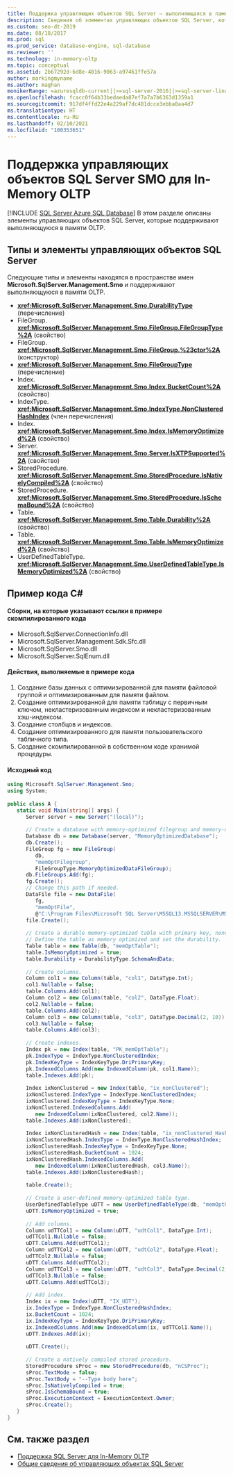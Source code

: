 ```yaml
---
title: Поддержка управляющих объектов SQL Server — выполняющаяся в памяти OLTP
description: Сведения об элементах управляющих объектов SQL Server, которые поддерживают выполняющуюся в памяти OLTP. Обзор типов и членов в пространстве имен Microsoft.SqlServer.Management.Smo.
ms.custom: seo-dt-2019
ms.date: 08/18/2017
ms.prod: sql
ms.prod_service: database-engine, sql-database
ms.reviewer: ''
ms.technology: in-memory-oltp
ms.topic: conceptual
ms.assetid: 2b67292d-6d8e-4016-9063-a97461ffe57a
author: markingmyname
ms.author: maghan
monikerRange: =azuresqldb-current||>=sql-server-2016||>=sql-server-linux-2017||=azuresqldb-mi-current
ms.openlocfilehash: fcacc0f64b33bedaeda87ef7a7a7b6363d1359a1
ms.sourcegitcommit: 917df4ffd22e4a229af7dc481dcce3ebba0aa4d7
ms.translationtype: HT
ms.contentlocale: ru-RU
ms.lasthandoff: 02/10/2021
ms.locfileid: "100353651"
---
```

# <a name="sql-server-management-objects-support-for-in-memory-oltp"></a>Поддержка управляющих объектов SQL Server SMO для In-Memory OLTP
[!INCLUDE [SQL Server Azure SQL Database](../../includes/applies-to-version/sql-asdb.md)]
В этом разделе описаны элементы управляющих объектов SQL Server, которые поддерживают выполняющуюся в памяти OLTP.  

## <a name="smo-types-and-members"></a>Типы и элементы управляющих объектов SQL Server

Следующие типы и элементы находятся в пространстве имен **Microsoft.SqlServer.Management.Smo** и поддерживают выполняющуюся в памяти OLTP.

- **<xref:Microsoft.SqlServer.Management.Smo.DurabilityType>** (перечисление)
- FileGroup. **<xref:Microsoft.SqlServer.Management.Smo.FileGroup.FileGroupType%2A>** (свойство)
- FileGroup. **<xref:Microsoft.SqlServer.Management.Smo.FileGroup.%23ctor%2A>** (конструктор)
- **<xref:Microsoft.SqlServer.Management.Smo.FileGroupType>** (перечисление)
- Index. **<xref:Microsoft.SqlServer.Management.Smo.Index.BucketCount%2A>** (свойство)
- IndexType. **<xref:Microsoft.SqlServer.Management.Smo.IndexType.NonClusteredHashIndex>** (член перечисления)
- Index. **<xref:Microsoft.SqlServer.Management.Smo.Index.IsMemoryOptimized%2A>** (свойство)
- Server. **<xref:Microsoft.SqlServer.Management.Smo.Server.IsXTPSupported%2A>** (свойство)
- StoredProcedure. **<xref:Microsoft.SqlServer.Management.Smo.StoredProcedure.IsNativelyCompiled%2A>** (свойство)
- StoredProcedure. **<xref:Microsoft.SqlServer.Management.Smo.StoredProcedure.IsSchemaBound%2A>** (свойство)
- Table. **<xref:Microsoft.SqlServer.Management.Smo.Table.Durability%2A>** (свойство)
- Table. **<xref:Microsoft.SqlServer.Management.Smo.Table.IsMemoryOptimized%2A>** (свойство)
- UserDefinedTableType. **<xref:Microsoft.SqlServer.Management.Smo.UserDefinedTableType.IsMemoryOptimized%2A>** (свойство)

## <a name="c-code-example"></a>Пример кода C#

#### <a name="assemblies-referenced-by-the-compiled-code-example"></a>Сборки, на которые указывают ссылки в примере скомпилированного кода

- Microsoft.SqlServer.ConnectionInfo.dll
- Microsoft.SqlServer.Management.Sdk.Sfc.dll
- Microsoft.SqlServer.Smo.dll
- Microsoft.SqlServer.SqlEnum.dll

#### <a name="actions-taken-in-the-code-example"></a>Действия, выполняемые в примере кода

1. Создание базы данных с оптимизированной для памяти файловой группой и оптимизированным для памяти файлом.  
2. Создание оптимизированной для памяти таблицу с первичным ключом, некластеризованным индексом и некластеризованным хэш-индексом.  
3. Создание столбцов и индексов.  
4. Создание оптимизированного для памяти пользовательского табличного типа.  
5. Создание скомпилированной в собственном коде хранимой процедуры.

#### <a name="source-code"></a>Исходный код
  
```csharp
using Microsoft.SqlServer.Management.Smo;  
using System;  
  
public class A {  
   static void Main(string[] args) {  
      Server server = new Server("(local)");  
  
      // Create a database with memory-optimized filegroup and memory-optimized file.
      Database db = new Database(server, "MemoryOptimizedDatabase");  
      db.Create();  
      FileGroup fg = new FileGroup(
         db,
         "memOptFilegroup",
         FileGroupType.MemoryOptimizedDataFileGroup);  
      db.FileGroups.Add(fg);  
      fg.Create();  
      // Change this path if needed.
      DataFile file = new DataFile(
         fg,
         "memOptFile",
         @"C:\Program Files\Microsoft SQL Server\MSSQL13.MSSQLSERVER\MSSQL\DATA\MSSQLmemOptFileName");  
      file.Create();  
  
      // Create a durable memory-optimized table with primary key, nonclustered index and nonclustered hash index.
      // Define the table as memory optimized and set the durability.
      Table table = new Table(db, "memOptTable");  
      table.IsMemoryOptimized = true;  
      table.Durability = DurabilityType.SchemaAndData;  
  
      // Create columns.
      Column col1 = new Column(table, "col1", DataType.Int);  
      col1.Nullable = false;  
      table.Columns.Add(col1);  
      Column col2 = new Column(table, "col2", DataType.Float);  
      col2.Nullable = false;  
      table.Columns.Add(col2);  
      Column col3 = new Column(table, "col3", DataType.Decimal(2, 10));  
      col3.Nullable = false;  
      table.Columns.Add(col3);  
  
      // Create indexes.
      Index pk = new Index(table, "PK_memOptTable");  
      pk.IndexType = IndexType.NonClusteredIndex;  
      pk.IndexKeyType = IndexKeyType.DriPrimaryKey;  
      pk.IndexedColumns.Add(new IndexedColumn(pk, col1.Name));  
      table.Indexes.Add(pk);  
  
      Index ixNonClustered = new Index(table, "ix_nonClustered");  
      ixNonClustered.IndexType = IndexType.NonClusteredIndex;  
      ixNonClustered.IndexKeyType = IndexKeyType.None;  
      ixNonClustered.IndexedColumns.Add(
         new IndexedColumn(ixNonClustered, col2.Name));  
      table.Indexes.Add(ixNonClustered);  
  
      Index ixNonClusteredHash = new Index(table, "ix_nonClustered_Hash");  
      ixNonClusteredHash.IndexType = IndexType.NonClusteredHashIndex;  
      ixNonClusteredHash.IndexKeyType = IndexKeyType.None;  
      ixNonClusteredHash.BucketCount = 1024;  
      ixNonClusteredHash.IndexedColumns.Add(
         new IndexedColumn(ixNonClusteredHash, col3.Name));  
      table.Indexes.Add(ixNonClusteredHash);  
  
      table.Create();  
  
      // Create a user-defined memory-optimized table type.
      UserDefinedTableType uDTT = new UserDefinedTableType(db, "memOptUDTT");  
      uDTT.IsMemoryOptimized = true;  
  
      // Add columns.
      Column udTTCol1 = new Column(uDTT, "udtCol1", DataType.Int);  
      udTTCol1.Nullable = false;  
      uDTT.Columns.Add(udTTCol1);  
      Column udTTCol2 = new Column(uDTT, "udtCol2", DataType.Float);  
      udTTCol2.Nullable = false;  
      uDTT.Columns.Add(udTTCol2);  
      Column udTTCol3 = new Column(uDTT, "udtCol3", DataType.Decimal(2, 10));  
      udTTCol3.Nullable = false;  
      uDTT.Columns.Add(udTTCol3);  
  
      // Add index.
      Index ix = new Index(uDTT, "IX_UDT");  
      ix.IndexType = IndexType.NonClusteredHashIndex;  
      ix.BucketCount = 1024;  
      ix.IndexKeyType = IndexKeyType.DriPrimaryKey;  
      ix.IndexedColumns.Add(new IndexedColumn(ix, udTTCol1.Name));  
      uDTT.Indexes.Add(ix);  
  
      uDTT.Create();  
  
      // Create a natively compiled stored procedure.
      StoredProcedure sProc = new StoredProcedure(db, "nCSProc");  
      sProc.TextMode = false;  
      sProc.TextBody = "--Type body here";  
      sProc.IsNativelyCompiled = true;  
      sProc.IsSchemaBound = true;  
      sProc.ExecutionContext = ExecutionContext.Owner;  
      sProc.Create();  
   }  
}  
```  
  
## <a name="see-also"></a>См. также раздел  

- [Поддержка SQL Server для In-Memory OLTP](./transact-sql-support-for-in-memory-oltp.md)
- [Общие сведения об управляющих объектах SQL Server](../server-management-objects-smo/overview-smo.md)